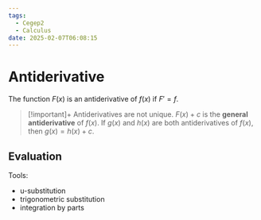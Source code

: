 ```yaml
---
tags:
  - Cegep2
  - Calculus
date: 2025-02-07T06:08:15
---
```


# Antiderivative

The function $F(x)$ is an antiderivative of $f(x)$ if $F'= f$.

> [!important]+
> Antiderivatives are not unique. $F(x) + c$ is the **general antiderivative** of $f(x)$.
> If $g(x)$ and $h(x)$ are both antiderivatives of $f(x)$, then $g(x) = h(x) + c$.

## Evaluation

Tools:

- u-substitution
- trigonometric substitution
- integration by parts
